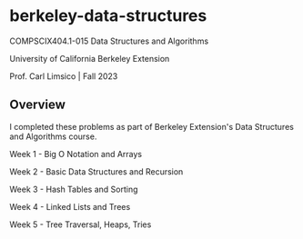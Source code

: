 # berkeley-data-structures

COMPSCIX404.1-015 Data Structures and Algorithms

University of California Berkeley Extension

Prof. Carl Limsico | Fall 2023


## Overview

I completed these problems as part of Berkeley Extension's Data Structures and Algorithms course.

Week 1 - Big O Notation and Arrays

Week 2 - Basic Data Structures and Recursion

Week 3 - Hash Tables and Sorting

Week 4 - Linked Lists and Trees

Week 5 - Tree Traversal, Heaps, Tries
